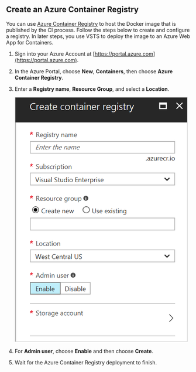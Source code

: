 ##  Create an Azure Container Registry    

You can use [Azure Container Registry](https://docs.microsoft.com/en-us/azure/container-registry/) to host the Docker image that is published by the CI process.  Follow the steps below to create and configure a registry.  In later steps, you use VSTS to deploy the image to an Azure Web App for Containers.

1. Sign into your Azure Account at [https://portal.azure.com](https://portal.azure.com).

1. In the Azure Portal, choose **New**, **Containers**, then choose **Azure Container Registry**.    

1. Enter a **Registry name**, **Resource Group**, and select a **Location**.    

   ![Container Registry settings](_img/createacr.png)

1. For **Admin user**, choose **Enable** and then choose **Create**.

1. Wait for the Azure Container Registry deployment to finish.
